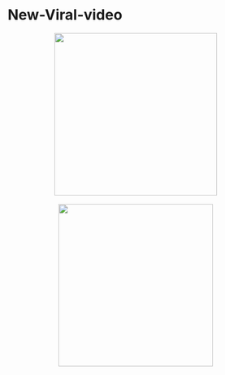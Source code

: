 # New-Viral-video
<p></p><div class="separator" style="clear: both; text-align: center;"><a href="https://blogger.googleusercontent.com/img/b/R29vZ2xl/AVvXsEh5wN_aPhQW2u2S7FXODH1_Zw_8WtHenP9C7piOoWKb4xssqA5-rLcTi6no68j1bjRifB3Mg1nlfPf-wnB5qkv_MQwi1mCs-41NFPet04o1BYar2Yja2Yt4QTqvNlAce9NjWblUcJgR4wN0o7Qf6NNb6_jaXMFePycxgtAcxK3oDpzRTy-P2dMU3DqOzNI/s352/play-button-overlay-png.png" imageanchor="1" style="margin-left: 1em; margin-right: 1em;"><img border="0" data-original-height="352" data-original-width="352" height="320" src="https://blogger.googleusercontent.com/img/b/R29vZ2xl/AVvXsEh5wN_aPhQW2u2S7FXODH1_Zw_8WtHenP9C7piOoWKb4xssqA5-rLcTi6no68j1bjRifB3Mg1nlfPf-wnB5qkv_MQwi1mCs-41NFPet04o1BYar2Yja2Yt4QTqvNlAce9NjWblUcJgR4wN0o7Qf6NNb6_jaXMFePycxgtAcxK3oDpzRTy-P2dMU3DqOzNI/s320/play-button-overlay-png.png" width="320" /></a></div><br /><div class="separator" style="clear: both; text-align: center;"><a href="https://blogger.googleusercontent.com/img/b/R29vZ2xl/AVvXsEjU6PPpBoy-QREveEB4EktcwY6kC4WSbFw0iLhXFVLTwQXMMVf4CyZ8lBEY6zcg53meIauEm9T59Fgdc5Jlb1-ZCSYgHOknPvyo7OdlAf5-fZq33do_faYNztxFGufyWqMwkR1FZEjWJJmPNsoCctVVkxkOuyFEzAVoAJuYYHVXmPyX3mxzn4KQqZY99t4/s550/84jSDfSxMXwsVOgPxoZGhyMBO0j.jpg" imageanchor="1" style="margin-left: 1em; margin-right: 1em;"><img border="0" data-original-height="550" data-original-width="523" height="320" src="https://blogger.googleusercontent.com/img/b/R29vZ2xl/AVvXsEjU6PPpBoy-QREveEB4EktcwY6kC4WSbFw0iLhXFVLTwQXMMVf4CyZ8lBEY6zcg53meIauEm9T59Fgdc5Jlb1-ZCSYgHOknPvyo7OdlAf5-fZq33do_faYNztxFGufyWqMwkR1FZEjWJJmPNsoCctVVkxkOuyFEzAVoAJuYYHVXmPyX3mxzn4KQqZY99t4/s320/84jSDfSxMXwsVOgPxoZGhyMBO0j.jpg" width="304" /></a></div><br />&nbsp;<p></p>
